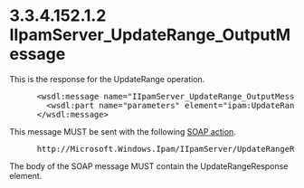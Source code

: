 <html dir="LTR" xmlns:mshelp="http://msdn.microsoft.com/mshelp" xmlns:ddue="http://ddue.schemas.microsoft.com/authoring/2003/5" xmlns:xlink="http://www.w3.org/1999/xlink" xmlns:tool="http://www.microsoft.com/tooltip">
 <body>
 <div id="header">
 <h1 class="heading">3.3.4.152.1.2 IIpamServer_UpdateRange_OutputMessage</h1>
 </div>
 <div id="mainSection">
 <div id="mainBody">
 <div id="allHistory" class="saveHistory"></div>
 <div id="sectionSection0" class="section" name="collapseableSection">
 

<p>This is the response for the UpdateRange operation.</p>

<dl>
<dd>
<div><pre> &lt;wsdl:message name=&quot;IIpamServer_UpdateRange_OutputMessage&quot;&gt;
   &lt;wsdl:part name=&quot;parameters&quot; element=&quot;ipam:UpdateRangeResponse&quot; /&gt;
 &lt;/wsdl:message&gt;
</pre></div>
</dd></dl>

<p>This message MUST be sent with the following <a href="21b4a631-8f28-420f-822f-c5f879d5046e.md#gt_c1358651-96c1-4ce0-8e1f-b0b7a94145e3">SOAP action</a>.</p>

<dl>
<dd>
<div><pre> http://Microsoft.Windows.Ipam/IIpamServer/UpdateRangeResponse
</pre></div>
</dd></dl>

<p>The body of the SOAP message MUST contain the
UpdateRangeResponse element.</p>


 </div>
 </div>
 </div>
 </body>
</html>